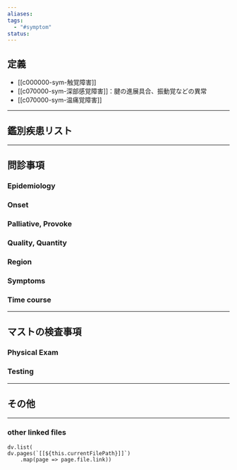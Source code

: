 ```yaml
---
aliases: 
tags:
  - "#symptom"
status:
---
```

## 定義
- [[c000000-sym-触覚障害]]
- [[c070000-sym-深部感覚障害]]：腱の進展具合、振動覚などの異常
- [[c070000-sym-温痛覚障害]]
---
## 鑑別疾患リスト
---
## 問診事項
### Epidemiology
### Onset
### Palliative, Provoke
### Quality, Quantity
### Region
### Symptoms
### Time course
---
## マストの検査事項
### Physical Exam
### Testing
---
## その他
---
### other linked files
```dataviewjs
dv.list(
dv.pages(`[[${this.currentFilePath}]]`)
	.map(page => page.file.link))
```
